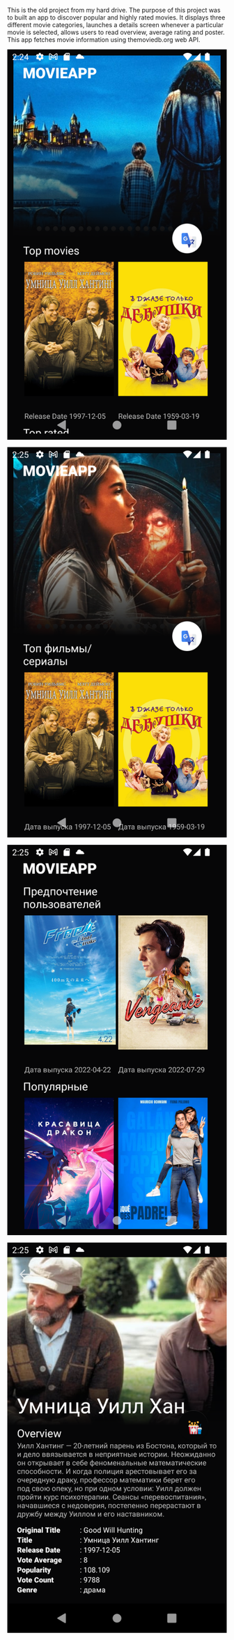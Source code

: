 This is the old project from my hard drive.
The purpose of this project was to built an app to discover popular and highly rated movies.
It displays three different movie categories, launches a details screen whenever a particular movie is selected, allows users to read overview, average rating and poster.
This app fetches movie information using themoviedb.org web API.


![](example/first.png)

![](example/second.png)

![](example/third.png)

![](example/fourth.png)